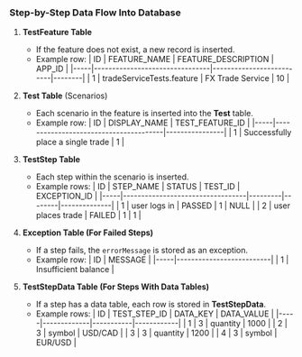 ### **Step-by-Step Data Flow Into Database**
1. **TestFeature Table**
   - If the feature does not exist, a new record is inserted.
   - Example row:
   | ID  | FEATURE_NAME                  | FEATURE_DESCRIPTION      | APP_ID |
   |-----|--------------------------------|--------------------------|--------|
   | 1   | tradeServiceTests.feature      | FX Trade Service         | 10     |

2. **Test Table** (Scenarios)
   - Each scenario in the feature is inserted into the **Test** table.
   - Example row:
   | ID  | DISPLAY_NAME                          | TEST_FEATURE_ID |
   |-----|---------------------------------------|----------------|
   | 1   | Successfully place a single trade    | 1              |

3. **TestStep Table**
   - Each step within the scenario is inserted.
   - Example rows:
   | ID  | STEP_NAME                         | STATUS  | TEST_ID | EXCEPTION_ID |
   |-----|----------------------------------|---------|--------|--------------|
   | 1   | user logs in                     | PASSED  | 1      | NULL         |
   | 2   | user places trade                | FAILED  | 1      | 1            |

4. **Exception Table (For Failed Steps)**
   - If a step fails, the `errorMessage` is stored as an exception.
   - Example row:
   | ID  | MESSAGE                 |
   |-----|--------------------------|
   | 1   | Insufficient balance     |

5. **TestStepData Table (For Steps With Data Tables)**
   - If a step has a data table, each row is stored in **TestStepData**.
   - Example rows:
   | ID  | TEST_STEP_ID | DATA_KEY  | DATA_VALUE |
   |-----|-------------|-----------|------------|
   | 1   | 3           | quantity  | 1000       |
   | 2   | 3           | symbol    | USD/CAD    |
   | 3   | 3           | quantity  | 1200       |
   | 4   | 3           | symbol    | EUR/USD    |
